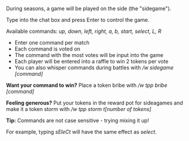 During seasons, a game will be played on the side (the "sidegame").

Type into the chat box and press Enter to control the game.

Available commands: *up, down, left, right, a, b, start, select, L, R*

* Enter one command per match
* Each command is voted on
* The command with the most votes will be input into the game
* Each player will be entered into a raffle to win 2 tokens per vote
* You can also whisper commands during battles with */w sidegame [command]*

**Want your command to win?** Place a token bribe with */w tpp bribe [command]*

**Feeling generous?** Put your tokens in the reward pot for sideagames and make it a token storm with */w tpp storm t[number of tokens]*

**Tip:** Commands are not case sensitive - trying mixing it up!

For example, typing *sEleCt* will have the same effect as *select*.